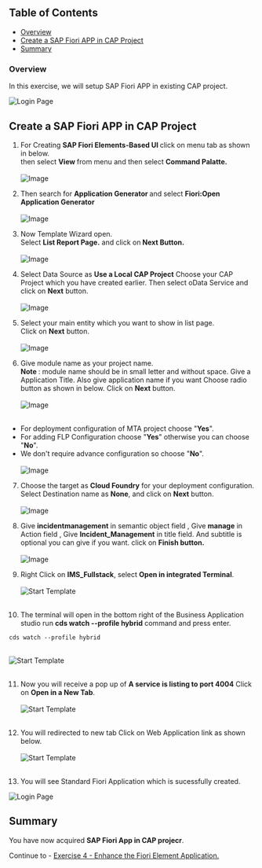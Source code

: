 ## Table of Contents
 - [Overview](#section1)
 - [Create a SAP Fiori APP in CAP Project](#section2)
 - [Summary](#summary)


### Overview <a name="section1"></a>

In this exercise, we will setup SAP Fiori APP in existing CAP project.

 ![Login Page](/exercises/3_Create%20an%20SAP%20Fiori%20Elements-Based%20UI/images/16.png)

## Create a SAP Fiori APP in CAP Project <a name="section2"></a>

1. For Creating <b>SAP Fiori Elements-Based UI </b> click on menu tab as shown in below.<br>
then select <b>View </b> from menu and then select <b>Command Palatte. </b><br><br>![Image](./images/01.png)

2. Then search for <b> Application Generator </b>and select <b> Fiori:Open Application Generator </b><br>
<br>![Image](./images/02.png)

3. Now Template Wizard open.<br>
Select <b>List Report Page.</b> and click on<b> Next Button.</b>  <br><br>![Image](./images/03.png)

4. Select Data Source as <b>Use a Local CAP Project</b>
Choose your CAP Project which you have created earlier.
Then select oData Service and click on <b>Next</b> button.<br>
<br>![Image](./images/04.png)

5. Select your main entity which you want to show in list page.<br>
Click on <b>Next</b> button.
<br><br>![Image](./images/05.png)

6. Give module name as your project name.<br>
<b>Note </b>: module name should be in small letter and without space.
Give a Application Title. Also give application name if you want
Choose radio button as shown in below.
Click on <b>Next</b> button.
<br><br>![Image](./images/06.png)<br><br>

- For deployment configuration of MTA project choose "<b>Yes</b>".
- For adding FLP Configuration choose "<b>Yes</b>" otherwise you can choose "<b>No</b>".
- We don't require advance configuration so choose "<b>No</b>".
<br><br>![Image](./images/07.png)

7. Choose the target as <b>Cloud Foundry</b> for your deployment configuration.<br>
Select Destination name as <b>None</b>, and click on <b>Next</b> button.
<br><br>![Image](./images/8.png)

8. Give <b>incidentmanagement</b> in semantic object field , Give <b>manage</b> in Action field , Give <b>Incident_Management</b> in title field. And subtitle is optional you can give if you want.
click on <b>Finish button.</b>
<br><br>![Image](./images/09.png)

9. Right Click on <b>IMS_Fullstack</b>, select <b>Open in integrated Terminal</b>. <br><br>![Start Template](images/18.png)<br><br>

10. The terminal will open in the bottom right of the Business Application studio  run  <b>cds watch --profile hybrid</b>  command and press enter.<br>

```
cds watch --profile hybrid

```
 <br>![Start Template](images/19.png)<br><br>

 11. Now you will receive a pop up of <b>A service is listing to port 4004</b>  Click on <b>Open in a New Tab</b>. 
<br><br>![Start Template](images/17.png)<br><br>

 12. You will redirected to new tab Click on Web Application link as shown below.
<br><br>![Start Template](images/20.png)<br><br>

13. You will see Standard Fiori Application which is sucessfully created.

 ![Login Page](/exercises/3_Create%20an%20SAP%20Fiori%20Elements-Based%20UI/images/16.png)


## Summary<a name="summary"></a>

You have now acquired <b>SAP Fiori App in CAP projecr</b>.

Continue to - [Exercise 4 - Enhance the Fiori Element Application.](../4_Enhance%20the%20Fiori%20Element%20Application%20with%20annotation/Readme.md)
